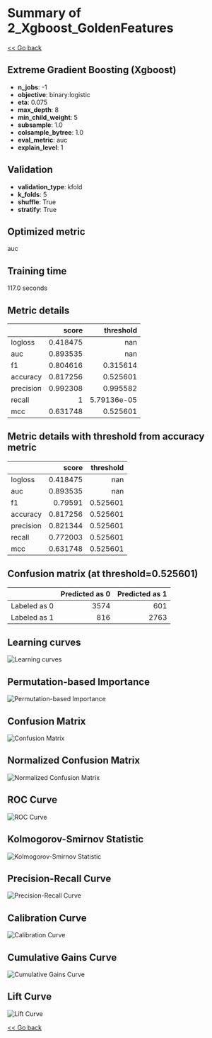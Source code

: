 # Summary of 2_Xgboost_GoldenFeatures

[<< Go back](../README.md)


## Extreme Gradient Boosting (Xgboost)
- **n_jobs**: -1
- **objective**: binary:logistic
- **eta**: 0.075
- **max_depth**: 8
- **min_child_weight**: 5
- **subsample**: 1.0
- **colsample_bytree**: 1.0
- **eval_metric**: auc
- **explain_level**: 1

## Validation
 - **validation_type**: kfold
 - **k_folds**: 5
 - **shuffle**: True
 - **stratify**: True

## Optimized metric
auc

## Training time

117.0 seconds

## Metric details
|           |    score |     threshold |
|:----------|---------:|--------------:|
| logloss   | 0.418475 | nan           |
| auc       | 0.893535 | nan           |
| f1        | 0.804616 |   0.315614    |
| accuracy  | 0.817256 |   0.525601    |
| precision | 0.992308 |   0.995582    |
| recall    | 1        |   5.79136e-05 |
| mcc       | 0.631748 |   0.525601    |


## Metric details with threshold from accuracy metric
|           |    score |   threshold |
|:----------|---------:|------------:|
| logloss   | 0.418475 |  nan        |
| auc       | 0.893535 |  nan        |
| f1        | 0.79591  |    0.525601 |
| accuracy  | 0.817256 |    0.525601 |
| precision | 0.821344 |    0.525601 |
| recall    | 0.772003 |    0.525601 |
| mcc       | 0.631748 |    0.525601 |


## Confusion matrix (at threshold=0.525601)
|              |   Predicted as 0 |   Predicted as 1 |
|:-------------|-----------------:|-----------------:|
| Labeled as 0 |             3574 |              601 |
| Labeled as 1 |              816 |             2763 |

## Learning curves
![Learning curves](learning_curves.png)

## Permutation-based Importance
![Permutation-based Importance](permutation_importance.png)
## Confusion Matrix

![Confusion Matrix](confusion_matrix.png)


## Normalized Confusion Matrix

![Normalized Confusion Matrix](confusion_matrix_normalized.png)


## ROC Curve

![ROC Curve](roc_curve.png)


## Kolmogorov-Smirnov Statistic

![Kolmogorov-Smirnov Statistic](ks_statistic.png)


## Precision-Recall Curve

![Precision-Recall Curve](precision_recall_curve.png)


## Calibration Curve

![Calibration Curve](calibration_curve_curve.png)


## Cumulative Gains Curve

![Cumulative Gains Curve](cumulative_gains_curve.png)


## Lift Curve

![Lift Curve](lift_curve.png)



[<< Go back](../README.md)
